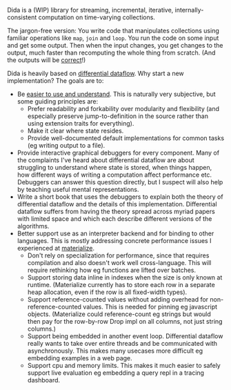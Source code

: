 Dida is a (WIP) library for streaming, incremental, iterative, internally-consistent computation on time-varying collections.

The jargon-free version: You write code that manipulates collections using familiar operations like `map`, `join` and `loop`. You run the code on some input and get some output. Then when the input changes, you get changes to the output, much faster than recomputing the whole thing from scratch. (And the outputs will be [correct](https://scattered-thoughts.net/writing/internal-consistency-in-streaming-systems/)!)

Dida is heavily based on [differential dataflow](https://github.com/TimelyDataflow/differential-dataflow/). Why start a new implementation? The goals are to:

* Be [easier to use and understand](https://scattered-thoughts.net/writing/why-isnt-differential-dataflow-more-popular/). This is naturally very subjective, but some guiding principles
 are:
   * Prefer readability and forkability over modularity and flexibility (and especially preserve jump-to-definition in the source rather than using extension traits for everything).
   * Make it clear where state resides.
   * Provide well-documented default implementations for common tasks (eg writing output to a file).
* Provide interactive graphical debuggers for every component. Many of the complaints I've heard about differential dataflow are about struggling to understand where state is stored, when things happen, how different ways of writing a computation affect performance etc. Debuggers can answer this question directly, but I suspect will also help by teaching useful mental representations.
* Write a short book that uses the debuggers to explain both the theory of differential dataflow and the details of this implementation. Differential dataflow suffers from having the theory spread across myriad papers with limited space and which each describe different versions of the algorithms.
* Better support use as an interpreter backend and for binding to other languages. This is mostly addressing concrete performance issues I experienced at [materialize](https://materialize.com/).
  * Don't rely on specialization for performance, since that requires compilation and also doesn't work well cross-language. This will require rethinking how eg functions are lifted over batches.
  * Support storing data inline in indexes when the size is only known at runtime. (Materialize currently has to store each row in a separate heap allocation, even if the row is all fixed-width types).
  * Support reference-counted values without adding overhead for non-reference-counted values. This is needed for pinning eg javascript objects. (Materialize could reference-count eg strings but would then pay for the row-by-row Drop impl on all columns, not just string columns.)
  * Support being embedded in another event loop. Differential dataflow really wants to take over entire threads and be communicated with asynchronously. This makes many usecases more difficult eg embedding examples in a web page.
  * Support cpu and memory limits. This makes it much easier to safely support live evaluation eg embedding a query repl in a tracing dashboard.